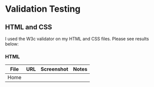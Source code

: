 # Validation Testing

## HTML and CSS

I used the W3c validator on my HTML and CSS files.  Please see results below:


### HTML

| File | URL | Screenshot | Notes |
|--------|--------|--------|--------|
| Home | 
